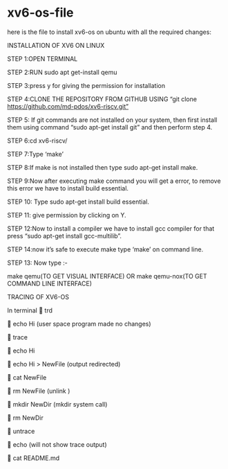 # xv6-os-file
here is the file to install xv6-os on ubuntu with all the required changes:

INSTALLATION OF XV6 ON LINUX

STEP 1:OPEN TERMINAL

STEP 2:RUN  sudo apt get-install qemu

STEP 3:press y for giving the permission for installation

STEP 4:CLONE THE REPOSITORY FROM GITHUB USING “git clone   https://github.com/md-pdos/xv6-riscv.git”

STEP 5: If git commands are not installed on your system, then first install them using command “sudo apt-get install git” and then perform step 4.

STEP 6:cd xv6-riscv/

STEP 7:Type ‘make’

STEP 8:If make is not installed then type sudo apt-get install make.

STEP 9:Now after executing make command you will get a error, to remove this error we have to install build essential.

STEP 10: Type sudo apt-get install build essential.

STEP 11: give permission by clicking on Y.

STEP 12:Now to install a compiler we have to install gcc compiler for that press “sudo apt-get install gcc-multilib”. 

STEP 14:now it’s safe to execute make type ‘make’ on command line. 

STEP 13: Now type :-

make qemu(TO GET VISUAL INTERFACE) 
                         OR
make qemu-nox(TO GET COMMAND LINE INTERFACE)



TRACING OF XV6-OS


In terminal
 trd

 echo Hi (user space program made no changes)

 trace

 echo Hi

 echo Hi &gt; NewFile (output redirected)

 cat NewFile

 rm NewFile (unlink )

 mkdir NewDir (mkdir system call)

 rm NewDir

 untrace

 echo (will not show trace output)

 cat README.md

